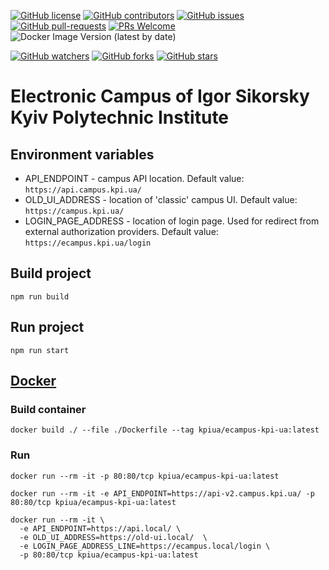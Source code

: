 [![GitHub license](https://img.shields.io/github/license/kpi-ua/ecampus.kpi.ua.svg)](https://github.com/kpi-ua/ecampus.kpi.ua/blob/master/LICENSE)
[![GitHub contributors](https://img.shields.io/github/contributors/kpi-ua/ecampus.kpi.ua.svg)](https://GitHub.com/kpi-ua/ecampus.kpi.ua/graphs/contributors/)
[![GitHub issues](https://img.shields.io/github/issues/kpi-ua/ecampus.kpi.ua.svg)](https://GitHub.com/kpi-ua/ecampus.kpi.ua/issues/)
[![GitHub pull-requests](https://img.shields.io/github/issues-pr/kpi-ua/ecampus.kpi.ua.svg)](https://GitHub.com/kpi-ua/ecampus.kpi.ua/pulls/)
[![PRs Welcome](https://img.shields.io/badge/PRs-welcome-brightgreen.svg?style=flat-square)](http://makeapullrequest.com)
![Docker Image Version (latest by date)](https://img.shields.io/docker/v/kpiua/ecampus-kpi-ua)

[![GitHub watchers](https://img.shields.io/github/watchers/kpi-ua/ecampus.kpi.ua.svg?style=social&label=Watch)](https://GitHub.com/kpi-ua/ecampus.kpi.ua/watchers/)
[![GitHub forks](https://img.shields.io/github/forks/kpi-ua/ecampus.kpi.ua.svg?style=social&label=Fork)](https://GitHub.com/kpi-ua/ecampus.kpi.ua/network/)
[![GitHub stars](https://img.shields.io/github/stars/kpi-ua/ecampus.kpi.ua.svg?style=social&label=Star)](https://GitHub.com/kpi-ua/ecampus.kpi.ua/stargazers/)


# Electronic Campus of Igor Sikorsky Kyiv Polytechnic Institute

## Environment variables

* API_ENDPOINT - campus API location. Default value: `https://api.campus.kpi.ua/`
* OLD_UI_ADDRESS - location of 'classic' campus UI. Default value: `https://campus.kpi.ua/`
* LOGIN_PAGE_ADDRESS - location of login page. Used for redirect from external authorization providers. Default value: `https://ecampus.kpi.ua/login` 

## Build project
```
npm run build
```

## Run project
```
npm run start
```

## [Docker](https://hub.docker.com/r/kpiua/ecampus-kpi-ua)

### Build container

```
docker build ./ --file ./Dockerfile --tag kpiua/ecampus-kpi-ua:latest
```

### Run
```
docker run --rm -it -p 80:80/tcp kpiua/ecampus-kpi-ua:latest
```

```
docker run --rm -it -e API_ENDPOINT=https://api-v2.campus.kpi.ua/ -p 80:80/tcp kpiua/ecampus-kpi-ua:latest
```

```
docker run --rm -it \
  -e API_ENDPOINT=https://api.local/ \
  -e OLD_UI_ADDRESS=https://old-ui.local/  \
  -e LOGIN_PAGE_ADDRESS_LINE=https://ecampus.local/login \
  -p 80:80/tcp kpiua/ecampus-kpi-ua:latest
```
